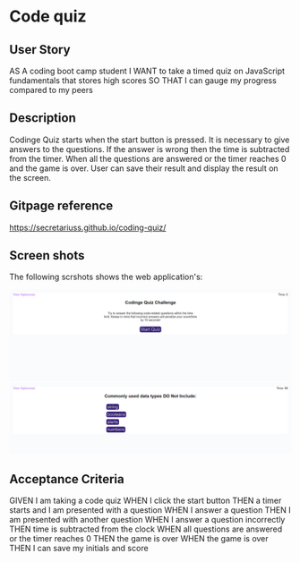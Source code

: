 # Code quiz

## User Story
AS A coding boot camp student
I WANT to take a timed quiz on JavaScript fundamentals that stores high scores
SO THAT I can gauge my progress compared to my peers

## Description

Codinge Quiz starts when the start button is pressed. It is necessary to give answers to the questions. If the answer is wrong then the time is subtracted from the timer. When all the questions are answered or the timer reaches 0 and the game is over. User can save their result and display the result on the screen.

## Gitpage reference
https://secretariuss.github.io/coding-quiz/

## Screen shots

The following scrshots shows the web application's:

![scrshot1](./assets/images/pg1.PNG)
![scrshot2](./assets/images/pg2.PNG)

## Acceptance Criteria
GIVEN I am taking a code quiz
WHEN I click the start button
THEN a timer starts and I am presented with a question
WHEN I answer a question
THEN I am presented with another question
WHEN I answer a question incorrectly
THEN time is subtracted from the clock
WHEN all questions are answered or the timer reaches 0
THEN the game is over
WHEN the game is over
THEN I can save my initials and score
